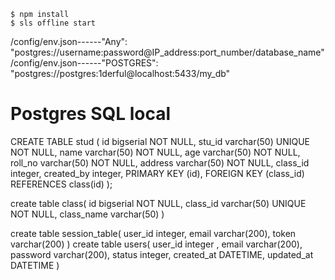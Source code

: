 
```
$ npm install
$ sls offline start
```

/config/env.json------"Any": "postgres://username:password@IP_address:port_number/database_name"
/config/env.json------"POSTGRES": "postgres://postgres:1derful@localhost:5433/my_db"



# Postgres SQL local
CREATE TABLE stud (
  id bigserial NOT NULL,
  stu_id varchar(50) UNIQUE NOT NULL,
  name varchar(50) NOT NULL,
	age varchar(50) NOT NULL,
	roll_no varchar(50) NOT NULL,
	address varchar(50) NOT NULL,
	class_id integer,
  created_by integer,
  PRIMARY KEY (id),
  FOREIGN KEY (class_id) REFERENCES class(id)
);

create table class(
 id bigserial NOT NULL,
 class_id varchar(50) UNIQUE NOT NULL,
 class_name varchar(50) 
)

create table session_table(
  user_id integer,
  email varchar(200),
  token varchar(200)
)
create table users(
user_id integer ,
email varchar(200),
password varchar(200),
status integer,
created_at DATETIME,
updated_at DATETIME
)


```
